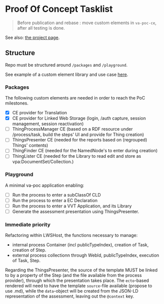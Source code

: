 # Proof Of Concept Tasklist

> Before publication and rebase : move custom elements in `va-poc-ce`, after all testing is done.

See also: [the project page](https://github.com/users/Certiman/projects/4).

## Structure

Repo must be structured around `/packages` and `/playground`.

See example of a custom element library and use case [here](https://github.com/ElMassimo/vue-custom-element-example/tree/stimulus).

### Packages

The following custom elements are needed in order to reach the PoC milestones.

- [X] CE provider for Translation
- [X] CE provider for Linked Web Storage (login, /auth capture, session management, session reactivation)
- [ ] ThingProcessManager CE (based on a RDF resource under /process/task, build the steps' UI and provide for Thing creation)
- [ ] ThingsPresenter CE (needed for the reports based on (regrouped) Things' contents)
- [ ] ThingFinder CE (needed for the NamedNode's to enter during creation)
- [ ] ThingLister CE (needed for the Library to read edit and store as vpa:DocumentSet/Collection.)

### Playground

A minimal va-poc application enabling:

- [ ] Run the process to enter a subClassOf CLD
- [ ] Run the process to enter a EC Declaration
- [ ] Run the process to enter a VVT Application, and its Library
- [ ] Generate the assessment presentation using ThingsPresenter.

### Immediate priority

Refactoring within LWSHost, the functions necessary to manage:

- internal process Container (incl publicTypeIndex), creation of Task, creation of Step.
- external process collectionn through WebId, publicTypeIndex, execution of Task, Step.

Regarding the ThingsPresenter, the source of the template MUST be linked to by a property of the Step (and the file available from the process provider), through which the presentation takes place. The `ecto`-based rendered will need to have the template `source`-file available (propose to use .md), while the `data`-object will be created from the JSON-LD representation of the assessment, leaving out the `@context` key. 
